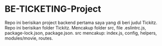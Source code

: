 # BE-TICKETING-Project

Repo ini berisikan project backend pertama saya yang di beri judul Tickitz.
Repo ini berisikan folder Tickitz.
Mencakup folder src, file .eslintrc.js, package-lock.json, package.json.
src mencakup: index.js, config, helpers, modules/movie, routes.

